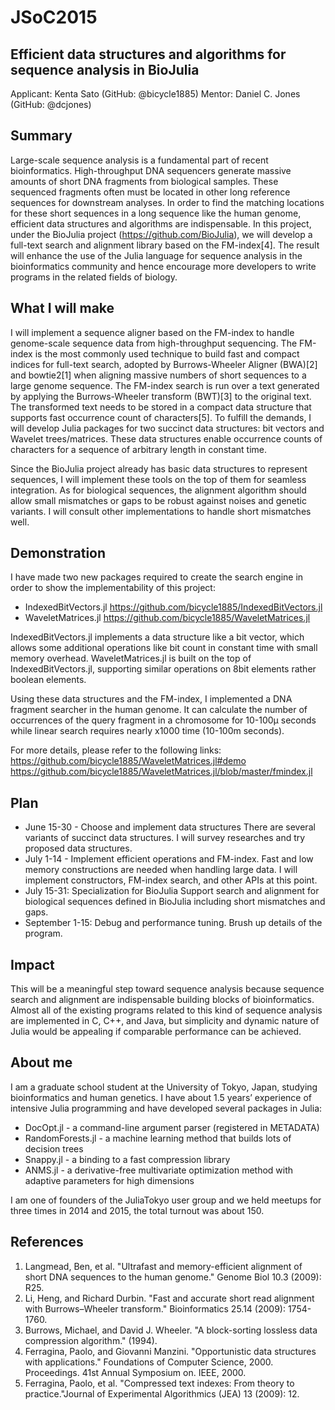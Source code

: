 # JSoC2015


Efficient data structures and algorithms for sequence analysis in BioJulia
--------------------------------------------------------------------------

Applicant: Kenta Sato (GitHub: @bicycle1885)
Mentor: Daniel C. Jones (GitHub: @dcjones)


Summary
-------
Large-scale sequence analysis is a fundamental part of recent bioinformatics.
High-throughput DNA sequencers generate massive amounts of short DNA fragments from biological samples. These sequenced fragments often must be located in other long reference sequences for downstream analyses.
In order to find the matching locations for these short sequences in a long sequence like the human genome, efficient data structures and algorithms are indispensable.
In this project, under the BioJulia project (https://github.com/BioJulia), we will develop a full-text search and alignment library based on the FM-index[4].
The result will enhance the use of the Julia language for sequence analysis in the bioinformatics community and hence encourage more developers to write programs in the related fields of biology.


What I will make
----------------
I will implement a sequence aligner based on the FM-index to handle genome-scale sequence data from high-throughput sequencing.
The FM-index is the most commonly used technique to build fast and compact indices for full-text search, adopted by Burrows-Wheeler Aligner (BWA)[2] and bowtie2[1] when aligning massive numbers of short sequences to a large genome sequence.
The FM-index search is run over a text generated by applying the Burrows-Wheeler transform (BWT)[3] to the original text. The transformed text needs to be stored in a compact data structure that supports fast occurrence count of characters[5].
To fulfill the demands, I will develop Julia packages for two succinct data structures: bit vectors and Wavelet trees/matrices.
These data structures enable occurrence counts of characters for a sequence of arbitrary length in constant time.

Since the BioJulia project already has basic data structures to represent sequences, I will implement these tools on the top of them for seamless integration.
As for biological sequences, the alignment algorithm should allow small mismatches or gaps to be robust against noises and genetic variants.
I will consult other implementations to handle short mismatches well.


Demonstration
-------------
I have made two new packages required to create the search engine in order to show the implementability of this project:
* IndexedBitVectors.jl https://github.com/bicycle1885/IndexedBitVectors.jl
* WaveletMatrices.jl https://github.com/bicycle1885/WaveletMatrices.jl

IndexedBitVectors.jl implements a data structure like a bit vector, which allows some additional operations like bit count in constant time with small memory overhead.
WaveletMatrices.jl is built on the top of IndexedBitVectors.jl, supporting similar operations on 8bit elements rather boolean elements.

Using these data structures and the FM-index, I implemented a DNA fragment searcher in the human genome.
It can calculate the number of occurrences of the query fragment in a chromosome for 10-100μ seconds while linear search requires nearly x1000 time (10-100m seconds).

For more details, please refer to the following links:
https://github.com/bicycle1885/WaveletMatrices.jl#demo
https://github.com/bicycle1885/WaveletMatrices.jl/blob/master/fmindex.jl


Plan
----
* June 15-30 - Choose and implement data structures
     There are several variants of succinct data structures.
     I will survey researches and try proposed data structures.
* July 1-14 - Implement efficient operations and FM-index.
     Fast and low memory constructions are needed when handling large data.
     I will implement constructors, FM-index search, and other APIs at this point.
* July 15-31: Specialization for BioJulia
     Support search and alignment for biological sequences defined in BioJulia including short mismatches and gaps.
* September 1-15: Debug and performance tuning.
     Brush up details of the program.


Impact
------
This will be a meaningful step toward sequence analysis because sequence search and alignment are indispensable building blocks of bioinformatics.
Almost all of the existing programs related to this kind of sequence analysis are implemented in C, C++, and Java, but simplicity and dynamic nature of Julia would be appealing if comparable performance can be achieved.


About me
--------
I am a graduate school student at the University of Tokyo, Japan, studying bioinformatics and human genetics.
I have about 1.5 years’ experience of intensive Julia programming and have developed several packages in Julia:
* DocOpt.jl - a command-line argument parser (registered in METADATA)
* RandomForests.jl - a machine learning method that builds lots of decision trees
* Snappy.jl - a binding to a fast compression library
* ANMS.jl - a derivative-free multivariate optimization method with adaptive parameters for high dimensions

I am one of founders of the JuliaTokyo user group and we held meetups for three times in 2014 and 2015, the total turnout was about 150.


References
----------
1. Langmead, Ben, et al. "Ultrafast and memory-efficient alignment of short DNA sequences to the human genome." Genome Biol 10.3 (2009): R25.
2. Li, Heng, and Richard Durbin. "Fast and accurate short read alignment with Burrows–Wheeler transform." Bioinformatics 25.14 (2009): 1754-1760.
3. Burrows, Michael, and David J. Wheeler. "A block-sorting lossless data compression algorithm." (1994).
4. Ferragina, Paolo, and Giovanni Manzini. "Opportunistic data structures with applications." Foundations of Computer Science, 2000. Proceedings. 41st Annual Symposium on. IEEE, 2000.
5. Ferragina, Paolo, et al. "Compressed text indexes: From theory to practice."Journal of Experimental Algorithmics (JEA) 13 (2009): 12.


